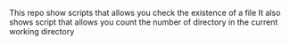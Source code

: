 This repo show scripts that allows you check the existence of a file 
It also shows script that allows you count the number of directory in the current working directory
